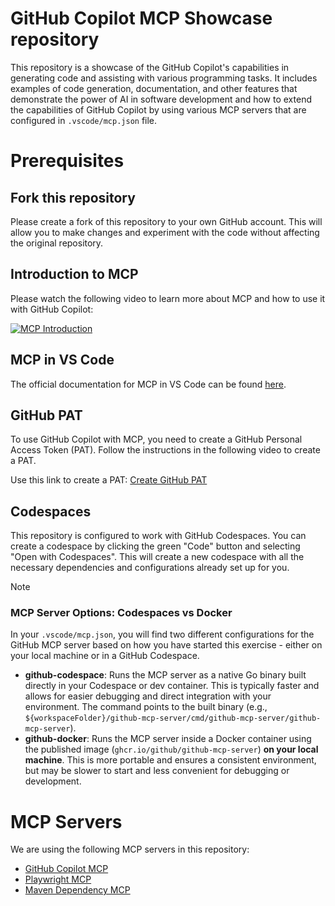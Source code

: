 # GitHub Copilot MCP Showcase repository

This repository is a showcase of the GitHub Copilot's capabilities in generating code and assisting with various programming tasks. It includes examples of code generation, documentation, and other features that demonstrate the power of AI in software development and how to extend the capabilities of GitHub Copilot by using various MCP servers that are configured in `.vscode/mcp.json` file.

# Prerequisites

## Fork this repository

Please create a fork of this repository to your own GitHub account. This will allow you to make changes and experiment with the code without affecting the original repository.

## Introduction to MCP

Please watch the following video to learn more about MCP and how to use it with GitHub Copilot:

[![MCP Introduction](https://img.youtube.com/vi/2q0v1g3x4aQ/0.jpg)](https://www.youtube.com/watch?v=1Pf2rW5FsqQ)

## MCP in VS Code
The official documentation for MCP in VS Code can be found [here](https://code.visualstudio.com/docs/copilot/chat/mcp-servers).

## GitHub PAT

To use GitHub Copilot with MCP, you need to create a GitHub Personal Access Token (PAT).
Follow the instructions in the following video to create a PAT.

Use this link to create a PAT: [Create GitHub PAT](https://docs.github.com/en/authentication/keeping-your-account-and-data-secure/managing-your-personal-access-tokens?wt.mc_id=DT-MVP-5004771)

## Codespaces

This repository is configured to work with GitHub Codespaces. You can create a codespace by clicking the green "Code" button and selecting "Open with Codespaces".
This will create a new codespace with all the necessary dependencies and configurations already set up for you. 

> [!NOTE]
> ### MCP Server Options: Codespaces vs Docker
> In your `.vscode/mcp.json`, you will find two different configurations for the GitHub MCP server based on how you have started this exercise - either on your local machine or in a GitHub Codespace.
>
> - **github-codespace**: Runs the MCP server as a native Go binary built directly in your Codespace or dev container. This is typically faster and allows for easier debugging and direct integration with your environment. The command points to the built binary (e.g., `${workspaceFolder}/github-mcp-server/cmd/github-mcp-server/github-mcp-server`).
> - **github-docker**: Runs the MCP server inside a Docker container using the published image (`ghcr.io/github/github-mcp-server`) **on your local machine**. This is more portable and ensures a consistent environment, but may be slower to start and less convenient for debugging or development.

# MCP Servers

We are using the following MCP servers in this repository:

- [GitHub Copilot MCP](https://github.com/github/github-mcp-server)
- [Playwright MCP](https://github.com/microsoft/playwright-mcp)
- [Maven Dependency MCP](https://github.com/Bigsy/maven-mcp-server)

